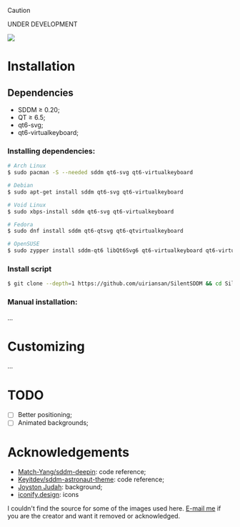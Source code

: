 > [!CAUTION]
> UNDER DEVELOPMENT

<img src="https://github.com/uiriansan/SilentSDDM/blob/main/wiki/LoginCenter.png" />

# Installation

## Dependencies

- SDDM ≥ 0.20;
- QT ≥ 6.5;
- qt6-svg;
- qt6-virtualkeyboard;

### Installing dependencies:

```bash
# Arch Linux
$ sudo pacman -S --needed sddm qt6-svg qt6-virtualkeyboard

# Debian
$ sudo apt-get install sddm qt6-svg qt6-virtualkeyboard

# Void Linux
$ sudo xbps-install sddm qt6-svg qt6-virtualkeyboard

# Fedora
$ sudo dnf install sddm qt6-qtsvg qt6-qtvirtualkeyboard

# OpenSUSE
$ sudo zypper install sddm-qt6 libQt6Svg6 qt6-virtualkeyboard qt6-virtualkeyboard-imports
```

### Install script

```bash
$ git clone --depth=1 https://github.com/uiriansan/SilentSDDM && cd SilentSDDM && ./install.sh | bash
```

### Manual installation:

...

# Customizing

...

# TODO

- [ ] Better positioning;
- [ ] Animated backgrounds;

# Acknowledgements

- [Match-Yang/sddm-deepin](https://github.com/Match-Yang/sddm-deepin): code reference;
- [Keyitdev/sddm-astronaut-theme](https://github.com/Keyitdev/sddm-astronaut-theme): code reference;
- [Joyston Judah](https://www.pexels.com/photo/white-and-black-mountain-wallpaper-933054/): background;
- [iconify.design](https://iconify.design/): icons

I couldn't find the source for some of the images used here. [E-mail me](mailto:uiriansan@gmail.com?subject=Background%20image%20in%20SilentSDDM) if you are the creator and want it removed or acknowledged.
